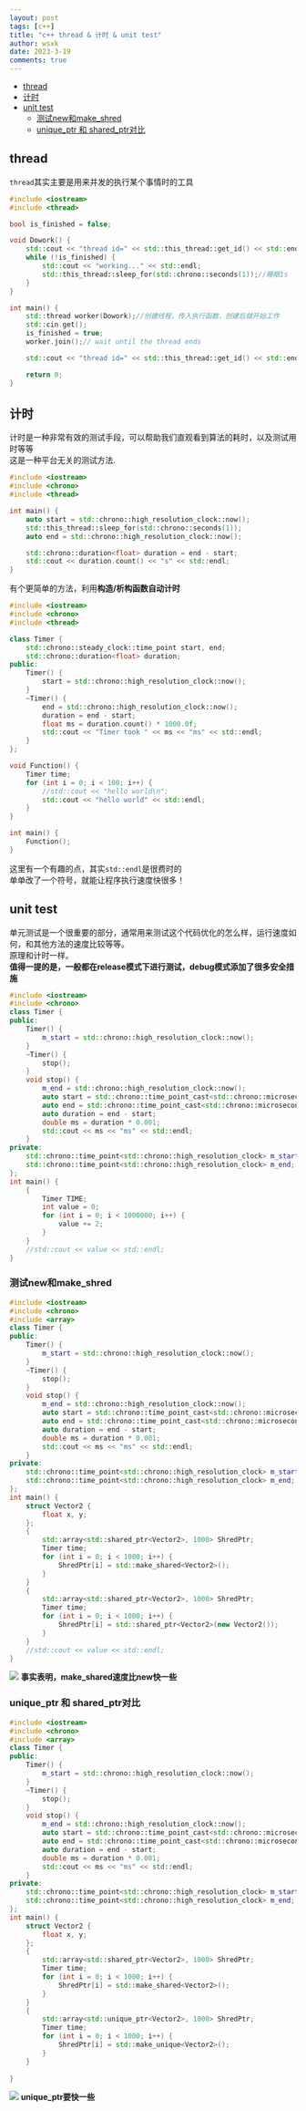 ```yaml
---
layout: post
tags: [c++]
title: "c++ thread & 计时 & unit test"
author: wsxk
date: 2023-3-19
comments: true
---
```


- [thread](#thread)
- [计时](#计时)
- [unit test](#unit-test)
	- [测试new和make\_shred](#测试new和make_shred)
	- [unique\_ptr 和 shared\_ptr对比](#unique_ptr-和-shared_ptr对比)


## thread<br>
`thread`其实主要是用来并发的执行某个事情时的工具<br>
```c++
#include <iostream>
#include <thread>

bool is_finished = false;

void Dowork() {
	std::cout << "thread id=" << std::this_thread::get_id() << std::endl;// 获得线程id
	while (!is_finished) {
		std::cout << "working..." << std::endl;
		std::this_thread::sleep_for(std::chrono::seconds(1));//睡眠1s
	}
}

int main() {
	std::thread worker(Dowork);//创建线程，传入执行函数，创建后就开始工作
	std::cin.get();
	is_finished = true;
	worker.join();// wait until the thread ends

	std::cout << "thread id=" << std::this_thread::get_id() << std::endl;

	return 0;
}
```

## 计时<br>
计时是一种非常有效的测试手段，可以帮助我们直观看到算法的耗时，以及测试用时等等<br>
这是一种平台无关的测试方法.<br>
```c++
#include <iostream>
#include <chrono>
#include <thread>

int main() {
	auto start = std::chrono::high_resolution_clock::now();
	std::this_thread::sleep_for(std::chrono::seconds(1));
	auto end = std::chrono::high_resolution_clock::now();

	std::chrono::duration<float> duration = end - start;
	std::cout << duration.count() << "s" << std::endl;
}
```
有个更简单的方法，利用**构造/析构函数自动计时**<br>
```c++
#include <iostream>
#include <chrono>
#include <thread>

class Timer {
	std::chrono::steady_clock::time_point start, end;
	std::chrono::duration<float> duration;
public:
	Timer() {
		start = std::chrono::high_resolution_clock::now();
	}
	~Timer() {
		end = std::chrono::high_resolution_clock::now();
		duration = end - start;
		float ms = duration.count() * 1000.0f;
		std::cout << "Timer took " << ms << "ms" << std::endl;
	}
};

void Function() {
	Timer time;
	for (int i = 0; i < 100; i++) {
		//std::cout << "hello world\n";
		std::cout << "hello world" << std::endl;
	}
}

int main() {
	Function();
}
```

这里有一个有趣的点，其实`std::endl`是很费时的<br>
单单改了一个符号，就能让程序执行速度快很多！<br>


## unit test<br>
单元测试是一个很重要的部分，通常用来测试这个代码优化的怎么样，运行速度如何，和其他方法的速度比较等等。<br>
原理和计时一样。<br>
**值得一提的是，一般都在release模式下进行测试，debug模式添加了很多安全措施**<br>
```c++
#include <iostream>
#include <chrono>
class Timer {
public:
	Timer() {
		m_start = std::chrono::high_resolution_clock::now();
	}
	~Timer() {
		stop();
	}
	void stop() {
		m_end = std::chrono::high_resolution_clock::now();
		auto start = std::chrono::time_point_cast<std::chrono::microseconds>(m_start).time_since_epoch().count();
		auto end = std::chrono::time_point_cast<std::chrono::microseconds>(m_end).time_since_epoch().count();
		auto duration = end - start;
		double ms = duration * 0.001;
		std::cout << ms << "ms" << std::endl;
	}
private:
	std::chrono::time_point<std::chrono::high_resolution_clock> m_start;
	std::chrono::time_point<std::chrono::high_resolution_clock>	m_end;
};
int main() {
	{
		Timer TIME;
		int value = 0;
		for (int i = 0; i < 1000000; i++) {
			value += 2;
		}
	}
	//std::cout << value << std::endl;
}
```

### 测试new和make_shred<br>
```c++
#include <iostream>
#include <chrono>
#include <array>
class Timer {
public:
	Timer() {
		m_start = std::chrono::high_resolution_clock::now();
	}
	~Timer() {
		stop();
	}
	void stop() {
		m_end = std::chrono::high_resolution_clock::now();
		auto start = std::chrono::time_point_cast<std::chrono::microseconds>(m_start).time_since_epoch().count();
		auto end = std::chrono::time_point_cast<std::chrono::microseconds>(m_end).time_since_epoch().count();
		auto duration = end - start;
		double ms = duration * 0.001;
		std::cout << ms << "ms" << std::endl;
	}
private:
	std::chrono::time_point<std::chrono::high_resolution_clock> m_start;
	std::chrono::time_point<std::chrono::high_resolution_clock>	m_end;
};
int main() {
	struct Vector2 {
		float x, y;
	};
	{
		std::array<std::shared_ptr<Vector2>, 1000> ShredPtr;
		Timer time;
		for (int i = 0; i < 1000; i++) {
			ShredPtr[i] = std::make_shared<Vector2>();
		}
	}
	{
		std::array<std::shared_ptr<Vector2>, 1000> ShredPtr;
		Timer time;
		for (int i = 0; i < 1000; i++) {
			ShredPtr[i] = std::shared_ptr<Vector2>(new Vector2());
		}
	}
	//std::cout << value << std::endl;
}
```
![](https://raw.githubusercontent.com/wsxk/wsxk_pictures/main/2023-2-18-reverse/20230326131454.png)
**事实表明，make_shared速度比new快一些**<br>

### unique_ptr 和 shared_ptr对比<br>
```c++
#include <iostream>
#include <chrono>
#include <array>
class Timer {
public:
	Timer() {
		m_start = std::chrono::high_resolution_clock::now();
	}
	~Timer() {
		stop();
	}
	void stop() {
		m_end = std::chrono::high_resolution_clock::now();
		auto start = std::chrono::time_point_cast<std::chrono::microseconds>(m_start).time_since_epoch().count();
		auto end = std::chrono::time_point_cast<std::chrono::microseconds>(m_end).time_since_epoch().count();
		auto duration = end - start;
		double ms = duration * 0.001;
		std::cout << ms << "ms" << std::endl;
	}
private:
	std::chrono::time_point<std::chrono::high_resolution_clock> m_start;
	std::chrono::time_point<std::chrono::high_resolution_clock>	m_end;
};
int main() {
	struct Vector2 {
		float x, y;
	};
	{
		std::array<std::shared_ptr<Vector2>, 1000> ShredPtr;
		Timer time;
		for (int i = 0; i < 1000; i++) {
			ShredPtr[i] = std::make_shared<Vector2>();
		}
	}
	{
		std::array<std::unique_ptr<Vector2>, 1000> ShredPtr;
		Timer time;
		for (int i = 0; i < 1000; i++) {
			ShredPtr[i] = std::make_unique<Vector2>();
		}
	}
	
}
```
![](https://raw.githubusercontent.com/wsxk/wsxk_pictures/main/2023-2-18-reverse/20230326131725.png)
**unique_ptr要快一些**<br>